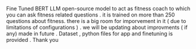 Fine Tuned BERT LLM open-source model to act as fitness coach to which you can ask fitness related questions . 
it is trained on more than 250 questions about fitness.
there is a big room for imporvement in it ( due to limitations of configurations ) . we will be updating about improvments ( if any) made in future .
Dataset , python files for app and finetuning is provided .
Thank you 

